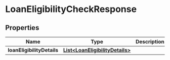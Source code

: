 # LoanEligibilityCheckResponse

## Properties
Name | Type | Description | Notes
------------ | ------------- | ------------- | -------------
**loanEligibilityDetails** | [**List&lt;LoanEligibilityDetails&gt;**](LoanEligibilityDetails.md) |  |  [optional]
